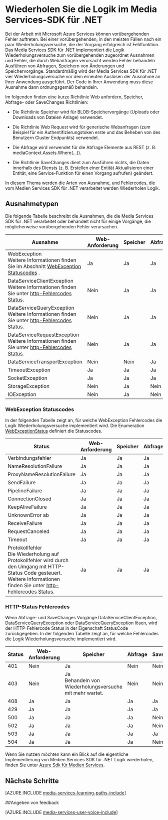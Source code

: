 <properties
    pageTitle="Wiederholen Sie die Logik im Media Services-SDK für .NET | Microsoft Azure"
    description="Das Thema bietet einen Überblick über die Logik Wiederholungsversuche im Media Services-SDK für .NET."
    authors="Juliako"
    manager="erikre"
    editor=""
    services="media-services"
    documentationCenter=""/>

<tags
    ms.service="media-services"
    ms.workload="media"
    ms.tgt_pltfrm="na"
    ms.devlang="na"
    ms.topic="article"
    ms.date="10/25/2016" 
    ms.author="juliako"/>


# <a name="retry-logic-in-the-media-services-sdk-for-net"></a>Wiederholen Sie die Logik im Media Services-SDK für .NET

Bei der Arbeit mit Microsoft Azure Services können vorübergehenden Fehler auftreten. Bei einer vorübergehenden, in den meisten Fällen nach ein paar Wiederholungsversuche, die der Vorgang erfolgreich ist Fehlfunktion. Das Media Services SDK für .NET implementiert die Logik Wiederholungsversuche zum vorübergehenden zugeordnet Ausnahmen und Fehler, die durch Webanfragen verursacht werden Fehler behandeln Ausführen von Abfragen, Speichern von Änderungen und Speichervorgänge.  Standardmäßig wird der Media Services SDK für .NET vier Wiederholungsversuche vor dem erneuten Auslösen der Ausnahme an Ihrer Anwendung ausgeführt. Der Code in Ihrer Anwendung muss diese Ausnahme dann ordnungsgemäß behandeln.  
  
 Im folgenden finden eine kurze Richtlinie Web anfordern, Speicher, Abfrage- oder SaveChanges Richtlinien:  
  
-   Die Richtlinie Speicher wird für BLOB-Speichervorgänge (Uploads oder Downloads von Dateien Anlage) verwendet.  
  
-   Die Richtlinie Web Request wird für generische Webanfragen (zum Beispiel für ein Authentifizierungstoken erste und das Beheben von des Benutzern Cluster Endpunkts) verwendet.  
  
-   Die Abfrage wird verwendet für die Abfrage Elemente aus REST (z. B. mediaContext.Assets.Where(...)).  
  
-   Die Richtlinie SaveChanges dient zum Ausführen nichts, die Daten innerhalb des Diensts (z. B. Erstellen einer Entität Aktualisieren einer Entität, eine Service-Funktion für einen Vorgang aufrufen) geändert.  
  
 In diesem Thema werden die Arten von Ausnahme, und Fehlercodes, die vom Medien Services SDK für .NET verarbeitet werden Wiederholen Logik.  
  
## <a name="exception-types"></a>Ausnahmetypen  

Die folgende Tabelle beschreibt die Ausnahmen, die die Media Services SDK für .NET verarbeitet oder behandelt nicht für einige Vorgänge, die möglicherweise vorübergehenden Fehler verursachen.  
  
Ausnahme|Web-Anforderung|Speicher|Abfrage|SaveChanges
----|------|----|---|---
WebException<br/>Weitere Informationen finden Sie im Abschnitt [WebException Statuscodes](media-services-retry-logic-in-dotnet-sdk.md#WebExceptionStatus) .|Ja|Ja|Ja|Ja  
DataServiceClientException<br/> Weitere Informationen finden Sie unter [http-Fehlercodes Status](media-services-retry-logic-in-dotnet-sdk.md#HTTPStatusCode).|Nein|Ja|Ja|Ja
DataServiceQueryException<br/> Weitere Informationen finden Sie unter [http-Fehlercodes Status](media-services-retry-logic-in-dotnet-sdk.md#HTTPStatusCode).|Nein|Ja|Ja|Ja  
DataServiceRequestException<br/> Weitere Informationen finden Sie unter [http-Fehlercodes Status](media-services-retry-logic-in-dotnet-sdk.md#HTTPStatusCode).|Nein|Ja|Ja|Ja  
DataServiceTransportException|Nein|Nein|Ja|Ja
TimeoutException|Ja|Ja|Ja|Nein
SocketException|Ja|Ja|Ja|Ja  
StorageException|Nein|Ja|Nein|Nein 
IOException|Nein|Ja|Nein|Nein
  
###  <a name="a-namewebexceptionstatusa-webexception-status-codes"></a><a name="WebExceptionStatus"></a>WebException Statuscodes  

In der folgenden Tabelle zeigt an, für welche WebException Fehlercodes die Logik Wiederholungsversuche implementiert wird. Die Enumeration [WebExceptionStatus](http://msdn.microsoft.com/library/system.net.webexceptionstatus.aspx) definiert die Statuscodes.  
  
Status|Web-Anforderung|Speicher|Abfrage|SaveChanges  
-----|-----------------|-------------|-----------|----------  
Verbindungsfehler|Ja|Ja|Ja|Ja
NameResolutionFailure|Ja|Ja|Ja|Ja  
ProxyNameResolutionFailure|Ja|Ja|Ja|Ja  
SendFailure|Ja|Ja|Ja|Ja
PipelineFailure|Ja|Ja|Ja|Nein  
ConnectionClosed|Ja|Ja|Ja|Nein  
KeepAliveFailure|Ja|Ja|Ja|Nein  
UnknownError ab|Ja|Ja|Ja|Nein 
ReceiveFailure|Ja|Ja|Ja|Nein  
RequestCanceled|Ja|Ja|Ja|Nein  
Timeout|Ja|Ja|Ja|Nein
Protokollfehler <br/>Die Wiederholung auf Protokollfehler wird durch den Umgang mit HTTP-Status Code gesteuert. Weitere Informationen finden Sie unter [http-Fehlercodes Status](media-services-retry-logic-in-dotnet-sdk.md#HTTPStatusCode).|Ja|Ja|Ja|Ja|  
  
###  <a name="a-namehttpstatuscodea-http-error-status-codes"></a><a name="HTTPStatusCode"></a>HTTP-Status Fehlercodes  

Wenn Abfrage- und SaveChanges Vorgänge DataServiceClientException, DataServiceQueryException oder DataServiceQueryException lösen, wird der HTTP-Fehlercode Status in der Eigenschaft StatusCode zurückgegeben.  In der folgenden Tabelle zeigt an, für welche Fehlercodes die Logik Wiederholungsversuche implementiert wird.  
  
 
Status|Web-Anforderung|Speicher|Abfrage|SaveChanges 
---|----|----|----|----
401|Nein|Ja|Nein|Nein
403|Nein|Ja<br/>Behandeln von Wiederholungsversuche mit mehr wartet.|Nein|Nein  
408|Ja|Ja|Ja|Ja
429|Ja|Ja|Ja|Ja  
500|Ja|Ja|Ja|Nein  
502|Ja|Ja|Ja|Nein  
503|Ja|Ja|Ja|Ja  
504|Ja|Ja|Ja|Nein  
  
Wenn Sie nutzen möchten kann ein Blick auf die eigentliche Implementierung von Medien Services SDK für .NET Logik wiederholen, finden Sie unter [Azure Sdk für Medien Services](https://github.com/Azure/azure-sdk-for-media-services/tree/dev/src/net/Client/TransientFaultHandling).

## <a name="next-steps"></a>Nächste Schritte

[AZURE.INCLUDE [media-services-learning-paths-include](../../includes/media-services-learning-paths-include.md)]

##<a name="provide-feedback"></a>Angeben von feedback

[AZURE.INCLUDE [media-services-user-voice-include](../../includes/media-services-user-voice-include.md)]
